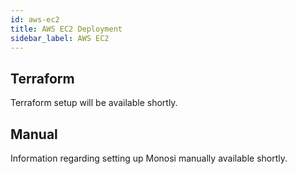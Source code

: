```yaml
---
id: aws-ec2
title: AWS EC2 Deployment
sidebar_label: AWS EC2
---
```


## Terraform

Terraform setup will be available shortly.

## Manual

Information regarding setting up Monosi manually available shortly.


